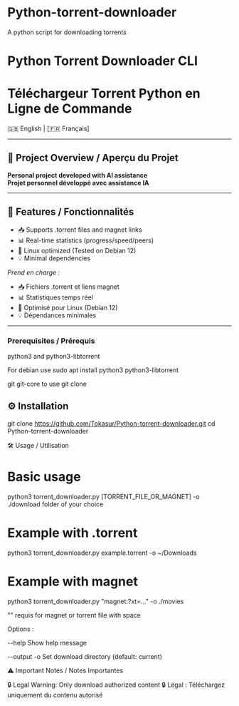 # Python-torrent-downloader
A python script for downloading torrents

# Python Torrent Downloader CLI  
# Téléchargeur Torrent Python en Ligne de Commande

🇬🇧 English | [🇫🇷 Français]

---

## 🤖 Project Overview / Aperçu du Projet
**Personal project developed with AI assistance**  
**Projet personnel développé avec assistance IA**  

---

## 🚀 Features / Fonctionnalités
- 📥 Supports .torrent files and magnet links
- 📊 Real-time statistics (progress/speed/peers)
- 🐧 Linux optimized (Tested on Debian 12)
- 💡 Minimal dependencies

*Prend en charge :*
- 📥 Fichiers .torrent et liens magnet
- 📊 Statistiques temps réel
- 🐧 Optimisé pour Linux (Debian 12)
- 💡 Dépendances minimales

---
### Prerequisites / Prérequis
python3 and python3-libtorrent

For debian use sudo apt install python3 python3-libtorrent

git git-core to use git clone

## ⚙️ Installation

git clone https://github.com/Tokasur/Python-torrent-downloader.git
cd Python-torrent-downloader

🛠️ Usage / Utilisation

# Basic usage
python3 torrent_downloader.py [TORRENT_FILE_OR_MAGNET] -o ./download folder of your choice

# Example with .torrent
python3 torrent_downloader.py example.torrent -o ~/Downloads

# Example with magnet
python3 torrent_downloader.py "magnet:?xt=..." -o ./movies

"" requis for magnet or torrent file with space

Options :

--help       Show help message

--output -o  Set download directory (default: current)

⚠️ Important Notes / Notes Importantes

🔒 Legal Warning: Only download authorized content
🔒 Légal : Téléchargez uniquement du contenu autorisé
